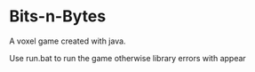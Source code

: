 # Bits-n-Bytes
A voxel game created with java.

Use run.bat to run the game otherwise library errors with appear
